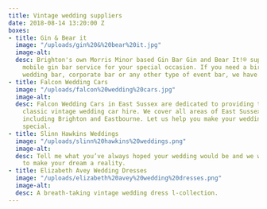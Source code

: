```yaml
---
title: Vintage wedding suppliers
date: 2018-08-14 13:20:00 Z
boxes:
- title: Gin & Bear it
  image: "/uploads/gin%20&%20bear%20it.jpg"
  image-alt: 
  desc: Brighton's own Morris Minor based Gin Bar Gin and Bear It!® supply a professional
    mobile gin bar service for your special occasion. If you need a birthday bar,
    wedding bar, corporate bar or any other type of event bar, we have it covered.
- title: Falcon Wedding Cars
  image: "/uploads/falcon%20wedding%20cars.jpg"
  image-alt: 
  desc: Falcon Wedding Cars in East Sussex are dedicated to providing the perfect
    classic vintage wedding car hire. We cover all areas of East Sussex and West Sussex
    including Brighton and Eastbourne. Let us help you make your wedding day extra
    special.
- title: Slinn Hawkins Weddings
  image: "/uploads/slinn%20hawkins%20weddings.png"
  image-alt: 
  desc: Tell me what you’ve always hoped your wedding would be and we will work together
    to make your dream a reality.
- title: Elizabeth Avey Wedding Dresses
  image: "/uploads/elizabeth%20avey%20wedding%20dresses.png"
  image-alt: 
  desc: A breath-taking vintage wedding dress l-collection.
---
```


